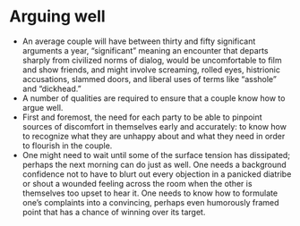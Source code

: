 # Arguing well

* An average couple will have between thirty and fifty significant arguments a year, “significant” meaning an encounter that departs sharply from civilized norms of dialog, would be uncomfortable to film and show friends, and might involve screaming, rolled eyes, histrionic accusations, slammed doors, and liberal uses of terms like “asshole” and “dickhead.”
* A number of qualities are required to ensure that a couple know how to argue well.
* First and foremost, the need for each party to be able to pinpoint sources of discomfort in themselves early and accurately: to know how to recognize what they are unhappy about and what they need in order to flourish in the couple.
* One might need to wait until some of the surface tension has dissipated; perhaps the next morning can do just as well. One needs a background confidence not to have to blurt out every objection in a panicked diatribe or shout a wounded feeling across the room when the other is themselves too upset to hear it. One needs to know how to formulate one’s complaints into a convincing, perhaps even humorously framed point that has a chance of winning over its target.
